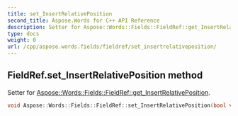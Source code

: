 ```yaml
---
title: set_InsertRelativePosition
second_title: Aspose.Words for C++ API Reference
description: Setter for Aspose::Words::Fields::FieldRef::get_InsertRelativePosition. 
type: docs
weight: 0
url: /cpp/aspose.words.fields/fieldref/set_insertrelativeposition/
---
```

## FieldRef.set_InsertRelativePosition method


Setter for [Aspose::Words::Fields::FieldRef::get_InsertRelativePosition](./get_insertrelativeposition/).

```cpp
void Aspose::Words::Fields::FieldRef::set_InsertRelativePosition(bool value)
```

